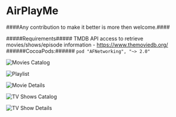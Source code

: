 AirPlayMe
=========

####Any contribution to make it better is more then welcome.####

#####Requirements#####
TMDB API access to retrieve movies/shows/episode information - https://www.themoviedb.org/
######CocoaPods:######
`pod "AFNetworking", "~> 2.0"`

![Movies Catalog](http://farm8.staticflickr.com/7553/15578373828_0b4ffee4be_b.jpg)

![Playlist](http://farm4.staticflickr.com/3941/15761921421_376f76fb72_b.jpg)

![Movie Details](http://farm8.staticflickr.com/7473/15763792255_7909749222_b.jpg)

![TV Shows Catalog](http://farm6.staticflickr.com/5608/15740090156_6480bd82a3_b.jpg)

![TV Show Details](http://farm4.staticflickr.com/3940/15761921211_936912d198_b.jpg)
